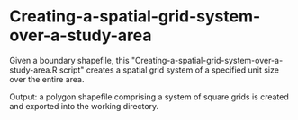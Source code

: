 # Creating-a-spatial-grid-system-over-a-study-area
Given a boundary shapefile, this "Creating-a-spatial-grid-system-over-a-study-area.R script" creates a spatial grid system of a specified unit size over the entire area.


Output: a polygon shapefile comprising a system of square grids is created and exported into the working directory.
